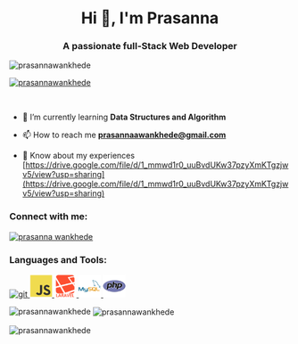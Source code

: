 <h1 align="center">Hi 👋, I'm Prasanna</h1>
<h3 align="center">A passionate full-Stack Web Developer</h3>

<p align="left"> <img src="https://komarev.com/ghpvc/?username=prasannawankhede&label=Profile%20views&color=0e75b6&style=flat" alt="prasannawankhede" /> </p>

<p align="left"> <a href="https://github.com/ryo-ma/github-profile-trophy"><img src="https://github-profile-trophy.vercel.app/?username=prasannawankhede" alt="prasannawankhede" /></a> </p>

<p align="left"> <a href="https://twitter.com/" target="blank"><img src="https://img.shields.io/twitter/follow/?logo=twitter&style=for-the-badge" alt="" /></a> </p>

- 🌱 I’m currently learning **Data Structures and Algorithm**

- 📫 How to reach me **prasannaawankhede@gmail.com**

- 📄 Know about my experiences [https://drive.google.com/file/d/1_mmwd1r0_uuBvdUKw37pzyXmKTgzjwv5/view?usp=sharing](https://drive.google.com/file/d/1_mmwd1r0_uuBvdUKw37pzyXmKTgzjwv5/view?usp=sharing)

<h3 align="left">Connect with me:</h3>
<p align="left">
<a href="https://linkedin.com/in/prasanna wankhede" target="blank"><img align="center" src="https://raw.githubusercontent.com/rahuldkjain/github-profile-readme-generator/master/src/images/icons/Social/linked-in-alt.svg" alt="prasanna wankhede" height="30" width="40" /></a>
</p>

<h3 align="left">Languages and Tools:</h3>
<p align="left"> <a href="https://git-scm.com/" target="_blank" rel="noreferrer"> <img src="https://www.vectorlogo.zone/logos/git-scm/git-scm-icon.svg" alt="git" width="40" height="40"/> </a> <a href="https://developer.mozilla.org/en-US/docs/Web/JavaScript" target="_blank" rel="noreferrer"> <img src="https://raw.githubusercontent.com/devicons/devicon/master/icons/javascript/javascript-original.svg" alt="javascript" width="40" height="40"/> </a> <a href="https://laravel.com/" target="_blank" rel="noreferrer"> <img src="https://raw.githubusercontent.com/devicons/devicon/master/icons/laravel/laravel-plain-wordmark.svg" alt="laravel" width="40" height="40"/> </a> <a href="https://www.mysql.com/" target="_blank" rel="noreferrer"> <img src="https://raw.githubusercontent.com/devicons/devicon/master/icons/mysql/mysql-original-wordmark.svg" alt="mysql" width="40" height="40"/> </a> <a href="https://www.php.net" target="_blank" rel="noreferrer"> <img src="https://raw.githubusercontent.com/devicons/devicon/master/icons/php/php-original.svg" alt="php" width="40" height="40"/> </a> </p>

<p><img align="left" src="https://github-readme-stats.vercel.app/api/top-langs?username=prasannawankhede&show_icons=true&locale=en&layout=compact" alt="prasannawankhede" /></p>

<p>&nbsp;<img align="center" src="https://github-readme-stats.vercel.app/api?username=prasannawankhede&show_icons=true&locale=en" alt="prasannawankhede" /></p>

<p><img align="center" src="https://github-readme-streak-stats.herokuapp.com/?user=prasannawankhede&" alt="prasannawankhede" /></p>
